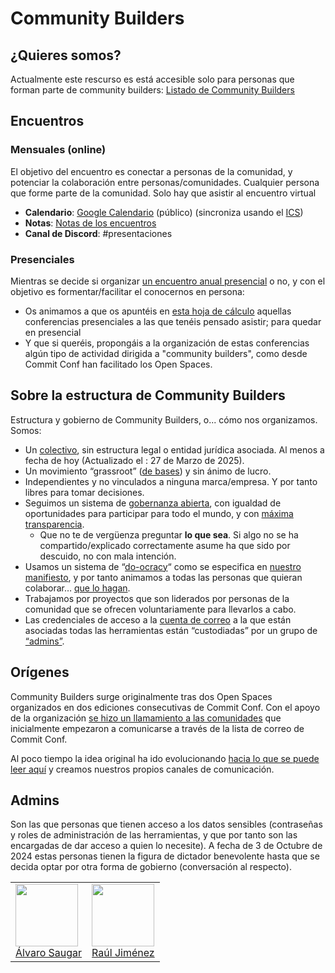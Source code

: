 # Community Builders

## ¿Quieres somos?

Actualmente este rescurso es está accesible solo para personas que forman parte de community builders: [Listado de Community Builders](https://docs.google.com/presentation/d/1ResYtqrRDQIEJwsloYyW5NH1FRQJIwSqAJeuplY3bno/edit?usp=sharing)

## Encuentros

### Mensuales (online)

El objetivo del encuentro es conectar a personas de la comunidad, y potenciar la colaboración entre personas/comunidades. Cualquier persona que forme parte de la comunidad. Solo hay que asistir al encuentro virtual

* **Calendario**: [Google Calendario](https://calendar.google.com/calendar/u/0/embed?src=f2f7ea80a4574348bf203e13678878ddbf8e5677b8e04f05b28e870745aa8b12@group.calendar.google.com&ctz=Europe/Madrid) (público) (sincroniza usando el [ICS](https://calendar.google.com/calendar/ical/f2f7ea80a4574348bf203e13678878ddbf8e5677b8e04f05b28e870745aa8b12%40group.calendar.google.com/public/basic.ics))
* **Notas**: [Notas de los encuentros](https://github.com/orgs/ComBuildersES/discussions/categories/notas-de-encuentros)
* **Canal de Discord**: #presentaciones

### Presenciales

Mientras se decide si organizar [un encuentro anual presencial](https://github.com/orgs/ComBuildersES/discussions/19) o no, y con el objetivo es formentar/facilitar el conocernos en persona: 

* Os animamos a que os apuntéis en [esta hoja de cálculo](https://docs.google.com/spreadsheets/d/1yRwi7wFx4InTBstBeMAiWReQD13FhgwurbR6oJF9AUs/edit?usp=sharing) aquellas conferencias presenciales a las que tenéis pensado asistir; para quedar en presencial
* Y que si queréis, propongáis a la organización de estas conferencias algún tipo de actividad dirigida a "community builders", como desde Commit Conf han facilitado los Open Spaces.

## Sobre la estructura de Community Builders

Estructura y gobierno de Community Builders, o... cómo nos organizamos. Somos:

- Un [colectivo](https://dle.rae.es/colectivo?m=form), sin estructura legal o entidad jurídica asociada.  Al menos a fecha de hoy (Actualizado el : 27 de Marzo de 2025).     
- Un movimiento “grassroot” ([de bases](https://es.wikipedia.org/wiki/Movimiento_de_bases)) y sin ánimo de lucro.
- Independientes y no vinculados a ninguna marca/empresa. Y por tanto libres para tomar decisiones.
- Seguimos un sistema de [gobernanza abierta](https://en.wikipedia.org/wiki/Open-source_governance), con igualdad de oportunidades para participar para todo el mundo, y con [máxima transparencia](https://docs.google.com/presentation/d/1aKF09HUjtchR3m6ys2ne-zL9exFkp7I31QqJJMrFwiA/edit#slide=id.g5bac538b3c_0_57).
  * Que no te de vergüenza preguntar **lo que sea**. Si algo no se ha compartido/explicado correctamente asume ha que sido por descuido, no con mala intención.
- Usamos un sistema de “[do-ocracy](https://wiki.osgeo.org/wiki/Do-ocracy)“ como se especifica en [nuestro manifiesto](https://docs.google.com/presentation/d/1aKF09HUjtchR3m6ys2ne-zL9exFkp7I31QqJJMrFwiA/edit#slide=id.g5bac538b3c_0_27), y por tanto animamos a todas las personas que quieran colaborar… [que lo hagan](https://trello.com/c/oeLCsqyI/27-%E2%9A%A0%EF%B8%8F-importante-leer-esto-si-es-tu-primera-vez-aqu%C3%AD).
- Trabajamos por proyectos que son liderados por personas de la comunidad que se ofrecen voluntariamente para llevarlos a cabo.
- Las credenciales de acceso a la [cuenta de correo](mailto:communitybuilders.es@gmail.com) a la que están asociadas todas las herramientas están “custodiadas” por un grupo de [“admins”](https://docs.google.com/presentation/d/112rLVVXRjroT7jzWRvO2dqCicbtXpIyh18zRPttCHMk/edit#slide=id.g2f0d8502a5f_0_2).

## Orígenes

Community Builders surge originalmente tras dos Open Spaces organizados en dos ediciones consecutivas de Commit Conf. Con el apoyo de la organización [se hizo un llamamiento a las comunidades](https://blog.commit-conf.com/meetups-sobre-dinamizacion-de-comunidades/) que inicialmente empezaron a comunicarse a través de la lista de correo de Commit Conf.

Al poco tiempo la idea original ha ido evolucionando [hacia lo que se puede leer aquí](https://github.com/ComBuildersES) y creamos nuestros propios canales de comunicación.

## Admins

Son las que personas que tienen acceso a los datos sensibles (contraseñas y roles de administración de las herramientas, y que por tanto son las encargadas de dar acceso a quien lo necesite).
A fecha de 3 de Octubre de 2024 estas personas tienen la figura de dictador benevolente hasta que se decida optar por otra forma de gobierno (conversación al respecto).

<table>
  <tr>
    <td>
      <a href="https://github.com/alvarosaugarlr"><img src="https://avatars.githubusercontent.com/u/57182416?v=4" width="100px;"/><br />Álvaro Saugar</a>
    </td>
    <td>
      <a href="https://github.com/hhkaos"><img src="https://avatars.githubusercontent.com/u/826965?v=4" width="100px;"/><br />Raúl Jiménez</a>
    </td>
    </tr>
</table>
